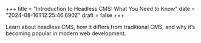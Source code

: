 +++
title = "Introduction to Headless CMS: What You Need to Know"
date = "2024-08-16T12:25:46.690Z"
draft = false
+++

  Learn about headless CMS, how it differs from traditional CMS, and why it’s becoming popular in modern web development.
        